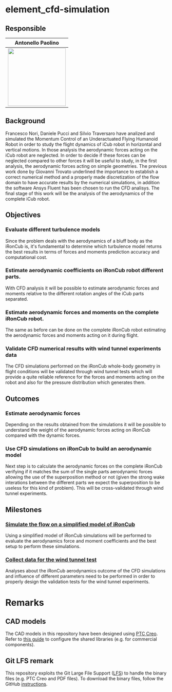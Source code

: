 # element_cfd-simulation

## Responsible 

Antonello Paolino     |
:-------------------------:|
<img src="https://user-images.githubusercontent.com/75119799/102009876-b3456880-3d3a-11eb-9504-b17b59327a81.jpg" width="180"> |  

## Background
Francesco Nori, Daniele Pucci and Silvio Traversaro have analized and simulated the Momentum Control of an Underactuated Flying Humanoid Robot in order to study the flight dynamics of iCub robot in horizontal and vertical motions.
In those analysis the aerodynamic forces acting on the iCub robot are neglected. In order to decide if these forces can be neglected compared to other forces it will be useful to study, in the first analysis, the aerodynamic forces acting on simple geometries.
The previous work done by Giovanni Trovato underlined the importance to establish a correct numerical method and a properly made discretization of the flow domain to have accurate results by the numerical simulations, in addition the software Ansys Fluent has been chosen to run the CFD analisys.
The final stage of this work will be the analysis of the aerodynamics of the complete iCub robot.

## Objectives

### Evaluate different turbulence models
Since the problem deals with the aerodynamics of a bluff body as the iRonCub is, it's fundamental to determine which turbulence model returns the best results in terms of forces and moments prediction accuracy and computational cost.

### Estimate aerodynamic coefficients on iRonCub robot different parts.
With CFD analysis it will be possible to estimate aerodynamic forces and moments relative to the different rotation angles of the iCub parts separated.

### Estimate aerodynamic forces and moments on the complete iRonCub robot.
The same as before can be done on the complete iRonCub robot estimating the aerodynamic forces and moments acting on it during flight.

### Validate CFD numerical results with wind tunnel experiments data
The CFD simulations performed on the iRonCub whole-body geometry in flight conditions will be validated through wind tunnel tests which will provide a quite reliable reference for the forces and moments acting on the robot and also for the pressure distribution which generates them.
## Outcomes

### Estimate aerodynamic forces
Depending on the results obtained from the simulations it will be possible to understand the weight of the aerodynamic forces acting on iRonCub compared with the dynamic forces.

### Use CFD simulations on iRonCub to build an aerodynamic model
Next step is to calculate the aerodynamic forces on the complete iRonCub verifying if it matches the sum of the single parts aerodynamic forces allowing the use of the superposition method or not (given the strong wake interations between the different parts we expect the superposition to be useless for this kind of problem). This will be cross-validated through wind tunnel experiments.

## Milestones

### [Simulate the flow on a simplified model of iRonCub](https://github.com/dic-iit/element_cfd-simulation/issues/83)
Using a simplified model of iRonCub simulations will be performed to evaluate the aerodynamics force and moment coefficients and the best setup to perform these simulations.

### [Collect data for the wind tunnel test](https://github.com/dic-iit/element_cfd-simulation/issues/97)
Analyses about the iRonCub aerodynamics outcome of the CFD simulations and influence of different parameters need to be performed in order to properly design the validation tests for the wind tunnel experiments. 
# Remarks
## CAD models
The CAD models in this repository have been designed using [PTC Creo](https://www.ptc.com/en/products/cad/creo). Refer to [this guide](https://github.com/loc2/loc2-commons/wiki/Setup-PTC-Creo) to configure the shared libraries (e.g. for commercial components).

## Git LFS remark
This repository exploits the Git Large File Support ([LFS][1]) to handle the binary files (e.g. PTC Creo and PDF files). To download the binary files, follow the GitHub [instructions][2].

[1]:https://git-lfs.github.com/
[2]:https://help.github.com/articles/installing-git-large-file-storage/
